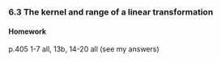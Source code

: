 ### 6.3 The kernel and range of a linear transformation

#### Homework
p.405 1-7 all, 13b, 14-20 all (see my answers)
